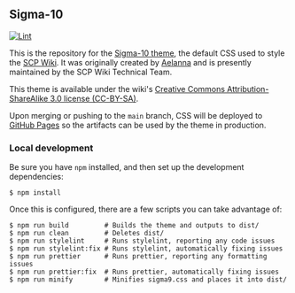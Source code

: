 ## Sigma-10

[![Lint](https://github.com/scpwiki/sigma/actions/workflows/lint.yaml/badge.svg)](https://github.com/scpwiki/sigma/actions/workflows/lint.yaml)

This is the repository for the [Sigma-10 theme](https://scpwiki.com/theme:site), the default CSS used to style the [SCP Wiki](https://scpwiki.com). It was originally created by [Aelanna](https://www.wikidot.com/user:info/aelanna) and is presently maintained by the SCP Wiki Technical Team.

This theme is available under the wiki's [Creative Commons Attribution-ShareAlike 3.0 license (CC-BY-SA)](https://creativecommons.org/licenses/by-sa/3.0/).

Upon merging or pushing to the `main` branch, CSS will be deployed to [GitHub Pages](https://scpwiki.github.io/sigma9/) so the artifacts can be used by the theme in production.

### Local development

Be sure you have `npm` installed, and then set up the development dependencies:

```
$ npm install
```

Once this is configured, there are a few scripts you can take advantage of:

```
$ npm run build         # Builds the theme and outputs to dist/
$ npm run clean         # Deletes dist/
$ npm run stylelint     # Runs stylelint, reporting any code issues
$ npm run stylelint:fix # Runs stylelint, automatically fixing issues
$ npm run prettier      # Runs prettier, reporting any formatting issues
$ npm run prettier:fix  # Runs prettier, automatically fixing issues
$ npm run minify        # Minifies sigma9.css and places it into dist/
```
